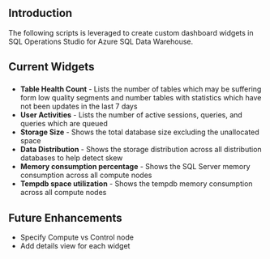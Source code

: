## Introduction

The following scripts is leveraged to create custom dashboard widgets in SQL Operations Studio for Azure SQL Data Warehouse. 

## Current Widgets

###
* **Table Health Count** - Lists the number of tables which may be suffering form low quality segments and number tables with statistics which have not been updates in the last 7 days
* **User Activities** - Lists the number of active sessions, queries, and queries which are queued
* **Storage Size** - Shows the total database size excluding the unallocated space
* **Data Distribution** - Shows the storage distribution across all distribution databases to help detect skew
* **Memory consumption percentage** - Shows the SQL Server memory consumption across all compute nodes
* **Tempdb space utilization** - Shows the tempdb memory consumption across all compute nodes

## Future Enhancements
* Specify Compute vs Control node
* Add details view for each widget



